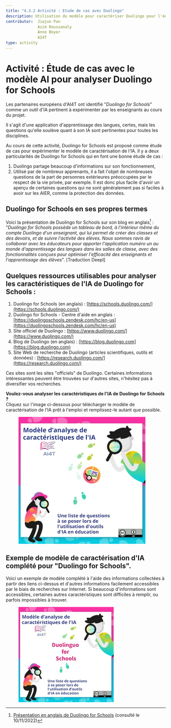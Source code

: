 ```yaml
---
title: "4.3.2 Activité : Etude de cas avec Duolingo"
description: Utilisation du modèle pour caractériser Duolingo pour l'école
contributor:  Jiajun Pan
              Azim Roussanaly
              Anne Boyer
              AI4T
type: activity
---
```


# Activité : Étude de cas avec le modèle AI pour analyser Duolingo for Schools

Les partenaires européens d'AI4T ont identifié "*Duolingo for Schools*" comme un outil d'IA pertinent à expérimenter par les enseignants au cours du projet.

Il s'agit d'une application d'apprentissage des langues, certes, mais les questions qu'elle soulève quant à son IA sont pertinentes pour toutes les disciplines.

Au cours de cette activité, Duolingo for Schools est proposé comme étude de cas pour expérimenter le modèle de caractérisation de l'IA. Il y a deux particularités de Duolingo for Schools qui en font une bonne étude de cas :

1. Duolingo partage beaucoup d'informations sur son fonctionnement,
2. Utilisé par de nombreux apprenants, il a fait l'objet de nombreuses questions de la part de personnes extérieures préoccupées par le respect de la vie privée, par exemple. Il est donc plus facile d'avoir un aperçu de certaines questions qui ne sont généralement pas si faciles à avoir sur les AIER, comme la protection des données.

## Duolingo for Schools en ses propres termes

Voici la présentation de Duolingo for Schools sur son blog en anglais[^1] : "*Duolingo for Schools possède un tableau de bord, à l'intérieur même du compte Duolingo d'un enseignant, qui lui permet de créer des classes et des devoirs, et de suivre l'activité des élèves. Nous sommes ravis de collaborer avec les éducateurs pour apporter l'application numéro un au monde d'apprentissage des langues dans les salles de classe, avec des fonctionnalités conçues pour optimiser l'efficacité des enseignants et l'apprentissage des élèves*". [Traduction Deepl]

## Quelques ressources utilisables pour analyser les caractéristiques de l'IA de Duolingo for Schools :

1. Duolingo for Schools (en anglais) : [https://schools.duolingo.com/](https://schools.duolingo.com/)
2. Duolingo for Schools - Centre d'aide en anglais : [https://duolingoschools.zendesk.com/hc/en-us](https://duolingoschools.zendesk.com/hc/en-us)
3. Site officiel de Duolingo : [https://www.duolingo.com/](https://www.duolingo.com/)
4. Blog de Duolingo (en anglais) : [https://blog.duolingo.com](https://blog.duolingo.com)
5. Site Web de recherche de Duolingo (articles scientifiques, outils et données) : [https://research.duolingo.com/](https://research.duolingo.com/)

Ces sites sont les sites "officiels" de Duolingo. Certaines informations intéressantes peuvent être trouvées sur d'autres sites, n'hésitez pas à diversifier vos recherches.

**Voulez-vous analyser les caractéristiques de l'IA de Duolingo for Schools ?**  
Cliquez sur l'image ci-dessous pour télécharger le modèle de caractérisation de l'IA prêt à l'emploi et remplissez-le autant que possible.
<a href="Documents/AI4T-Template-Ready-to-use-fr.pdf" target="_blank">
<figure>
  <img src="Images/Ready-To-Use-AI-Template-FR.jpg" alt="Un modèle de caractérisation d'IA prêt à l'emploi"/>
</figure></a>

## Exemple de modèle de caractérisation d'IA complété pour "Duolingo for Schools".

Voici un exemple de modèle complété à l'aide des informations collectées à partir des liens ci-dessus et d'autres informations facilement accessibles par le biais de recherches sur Internet.
Si beaucoup d'informations sont accessibles, certaines autres caractéristiques sont difficiles à remplir, ou parfois impossibles à trouver.

<a href="Documents/AI4T-Template-Case-study-Duolingo-fr.pdf" target="_blank">
<figure>
  <img src="Images/Template-Duolingo-for-School-FR.jpg" alt="Completed template for Duolingo for Schools AI-features"/>
</figure></a>

[^1]: [Présentation en anglais de Duolingo for Schools](https://blog.duolingo.com/duolingo-for-schools/)
 (consulté le 10/11/2022)
